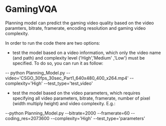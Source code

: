 # GamingVQA

Planning model can predict the gaming video quality based on the video paramters, bitrate, framerate, encoding resolution and gaming video complexity. 

In order to run the code there are two options:
- test the model based on a video information, which only the video name (and path) and complexity level ('High','Medium' ,'Low') must be specified. To do so, you can run it as follow:

-- python Planning_Model.py --video='CSGO_30fps_30sec_Part1_640x480_400_x264.mp4' --complexity='High' --test_type='test_video'

- test the model based on the video parameters, which requires specifying all video parameters, bitrate, framerate, number of pixel (width multiply height) and video complexity. E.g.:

--python Planning_Model.py --bitrate=2000 --framerate=60 --coding_res=2073600 --complexity='High' --test_type='parameters'




